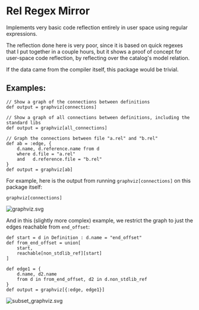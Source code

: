 # Rel Regex Mirror

Implements very basic code reflection entirely in user space using regular
expressions.

The reflection done here is very poor, since it is based on quick regexes that
I put together in a couple hours, but it shows a proof of concept for
user-space code reflection, by reflecting over the catalog's model relation.

If the data came from the compiler itself, this package would be trivial.

## Examples:

```rel
// Show a graph of the connections between definitions
def output = graphviz[connections]

// Show a graph of all connections between definitions, including the standard libs
def output = graphviz[all_connections]
```

```rel
// Graph the connections between file "a.rel" and "b.rel"
def ab = :edge, {
    d.name, d.reference.name from d
    where d.file = "a.rel"
    and   d.reference.file = "b.rel"
}
def output = graphviz[ab]
```

For example, here is the output from running `graphviz[connections]` on this package itself:
```rel
graphviz[connections]
```
![graphviz.svg](https://user-images.githubusercontent.com/1582097/198490818-8d295124-c4d5-49f5-8f88-e13d1c64eaa2.svg)


And in this (slightly more complex) example, we restrict the graph to just the edges reachable from `end_offset`:
```rel
def start = d in Definition : d.name = "end_offset"
def from_end_offset = union[
    start,
    reachable[non_stdlib_ref][start]
]

def edge1 = {
    d.name, d2.name
    from d in from_end_offset, d2 in d.non_stdlib_ref
}
def output = graphviz[{:edge, edge1}]
```
![subset_graphviz.svg](https://user-images.githubusercontent.com/1582097/198483505-e3a16e4c-ff57-49b5-aafc-dbe117aba191.svg)
